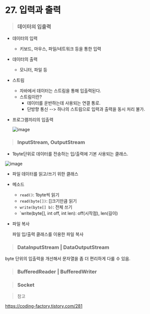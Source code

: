 # 27. 입력과 출력

> ### 데이터의 입출력

- 데이터의 입력

  - 키보드, 마우스, 파일/네트워크 등을 통한 입력

- 데이터의 출력

  - 모니터, 파일 등

- 스트림

  - 자바에서 데이터는 스트림을 통해 입출력된다.
  - 스트림이란?
    - 데이터를 운반하는데 사용되는 연결 통로. 
    - 단방향 통신 --> 하나의 스트림으로 입력과 출력을 동시 처리 불가.

- 프로그램끼리의 입출력

  ![image](https://user-images.githubusercontent.com/68037174/107139574-9ce51300-695f-11eb-8b52-5b3720080f02.png)

> ### InputStream, OutputStream

- 1byte단위로 데이터를 전송하는 입/출력에 기본 사용되는 클래스.

![image](https://user-images.githubusercontent.com/68037174/107138789-d450c100-6959-11eb-99cf-d80c1ebb0c9f.png)

- 파일 데이터를 읽고/쓰기 위한 클래스

- 메소드

  - `read()`: 1byte씩 읽기
  -  `read(byte[])`: []크기만큼 읽기
  - `write(byte[] b)`: 전체 쓰기
  - `write(byte[], int off, int len): off(시작점), len(길이)

- 파일 복사

  파일 입/출력 클래스를 이용한 파일 복사

> ### DataInputStream  | DataOutputStream

byte 단위의 입출력을 개선해서 문자열을 좀 더 편리하게 다룰 수 있음.



> ### BufferedReader | BufferedWriter



> ### Socket



> 참고

https://coding-factory.tistory.com/281



